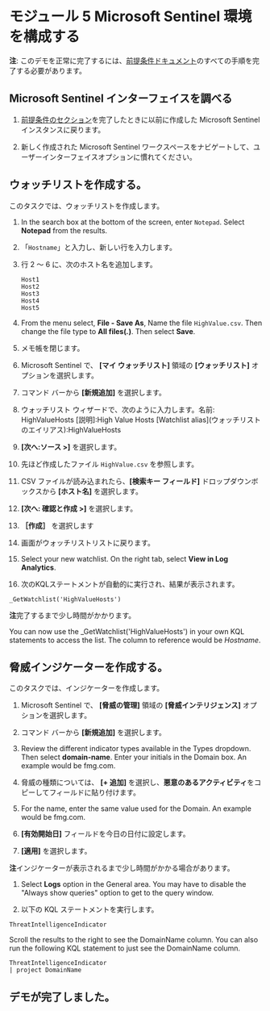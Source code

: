 # <a name="module-5-configure-your-microsoft-sentinel-environment"></a>モジュール 5 Microsoft Sentinel 環境を構成する

**注**: このデモを正常に完了するには、[前提条件ドキュメント](00-prerequisites.md)のすべての手順を完了する必要があります。 

## <a name="explore-the-microsoft-sentinel-interface"></a>Microsoft Sentinel インターフェイスを調べる

1. [前提条件のセクション](00-prerequisites.md#deploy-azure-sentinel-workspace-for-demo-in-module-4)を完了したときに以前に作成した Microsoft Sentinel インスタンスに戻ります。

1. 新しく作成された Microsoft Sentinel ワークスペースをナビゲートして、ユーザーインターフェイスオプションに慣れてください。

## <a name="create-a-watchlist"></a>ウォッチリストを作成する。

このタスクでは、ウォッチリストを作成します。

1. In the search box at the bottom of the screen, enter <ph id="ph1">`Notepad`</ph>.  Select <bpt id="p1">**</bpt>Notepad<ept id="p1">**</ept> from the results.

1. 「`Hostname`」と入力し、新しい行を入力します。

1. 行 2 ～ 6 に、次のホスト名を追加します。
    ```
    Host1
    Host2
    Host3
    Host4
    Host5
    ```

1. From the menu select, <bpt id="p1">**</bpt>File - Save As<ept id="p1">**</ept>, Name the file <ph id="ph1">`HighValue.csv`</ph>.  Then change the file type to <bpt id="p1">**</bpt>All files(<bpt id="p2">*</bpt>.<ept id="p2">*</ept>)<ept id="p1">**</ept>.  Then select <bpt id="p1">**</bpt>Save<ept id="p1">**</ept>.

1. メモ帳を閉じます。

1. Microsoft Sentinel で、 **[マイ ウォッチリスト]** 領域の **[ウォッチリスト]** オプションを選択します。

1. コマンド バーから **[新規追加]** を選択します。

1. ウォッチリスト ウィザードで、次のように入力します。名前: HighValueHosts  [説明]:High Value Hosts  [Watchlist alias]\(ウォッチリストのエイリアス\):HighValueHosts

1. **[次へ:ソース >]** を選択します。

1. 先ほど作成したファイル `HighValue.csv` を参照します。 

1. CSV ファイルが読み込まれたら、**[検索キー フィールド]** ドロップダウンボックスから **[ホスト名]** を選択します。

1. **[次へ: 確認と作成 >]** を選択します。

1. **［作成］** を選択します

1. 画面がウォッチリストリストに戻ります。

1. Select your new watchlist.  On the right tab, select <bpt id="p1">**</bpt>View in Log Analytics<ept id="p1">**</ept>.

1. 次のKQLステートメントが自動的に実行され、結果が表示されます。

```KQL
_GetWatchlist('HighValueHosts')
```
**注**完了するまで少し時間がかかります。

You can now use the _GetWatchlist('HighValueHosts') in your own KQL statements to access the list. The column to reference would be <bpt id="p1">*</bpt>Hostname<ept id="p1">*</ept>.

## <a name="create-a-threat-indicator"></a>脅威インジケーターを作成する。

このタスクでは、インジケーターを作成します。

1. Microsoft Sentinel で、 **[脅威の管理]** 領域の **[脅威インテリジェンス]** オプションを選択します。

1. コマンド バーから **[新規追加]** を選択します。

1. Review the different indicator types available in the Types dropdown.  Then select <bpt id="p1">**</bpt>domain-name<ept id="p1">**</ept>. Enter your initials in the Domain box. An example would be fmg.com.

1. 脅威の種類については、 **[+ 追加]** を選択し、**悪意のあるアクティビティ**をコピーしてフィールドに貼り付けます。

1. For the name, enter the same value used for the Domain. An example would be fmg.com.

1. **[有効開始日]** フィールドを今日の日付に設定します。

1. **[適用]** を選択します。

**注**インジケーターが表示されるまで少し時間がかかる場合があります。

1. Select <bpt id="p1">**</bpt>Logs<ept id="p1">**</ept> option in the General area.  You may have to disable the "Always show queries" option to get to the query window.

1. 以下の KQL ステートメントを実行します。

```KQL
ThreatIntelligenceIndicator 
```
Scroll the results to the right to see the DomainName column. You can also run the following KQL statement to just see the DomainName column.  

```KQL
ThreatIntelligenceIndicator 
| project DomainName
```
## <a name="you-have-completed-the-demo"></a>デモが完了しました。